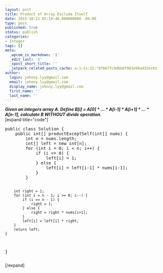 ```yaml
---
layout: post
title: Product of Array Exclude Itself
date: 2015-10-21 02:19:40.000000000 -04:00
type: post
published: true
status: publish
categories:
- Integer
tags: []
meta:
  _wpcom_is_markdown: '1'
  _edit_last: '1'
  _spost_short_title: ''
  _jetpack_related_posts_cache: a:1:{s:32:"8f6677c9d6b0f903e98ad32ec61f8deb";a:2:{s:7:"expires";i:1466058837;s:7:"payload";a:3:{i:0;a:1:{s:2:"id";i:449;}i:1;a:1:{s:2:"id";i:542;}i:2;a:1:{s:2:"id";i:109;}}}}
author:
  login: johnny.lyy@gmail.com
  email: johnny.lyy@gmail.com
  display_name: johnny.lyy@gmail.com
  first_name: ''
  last_name: ''
---
```

<p><strong><em>Given an integers array A. Define B[i] = A[0] * ... * A[i-1] * A[i+1] * ... * A[n-1], calculate B WITHOUT divide operation.</em></strong><br />
[expand title="code"]</p>
<pre>
public class Solution {
    public int[] productExceptSelf(int[] nums) {
        int n = nums.length;
        int[] left = new int[n];
        for (int i = 0; i < n; i++) {
            if (i == 0) {
                left[i] = 1;
            } else {
                left[i] = left[i-1] * nums[i-1];
            }
        }
        
        int right = 1;
        for (int i = n - 1; i >= 0; i--) {
            if (i == n - 1) {
                right = 1;
            } else {
                right = right * nums[i+1];
            }
            left[i] = left[i] * right;
        }
        return left;
    }
}
</pre>
<p>[/expand]</p>
